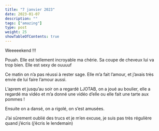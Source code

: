 ```yaml
---
title: "7 janvier 2023"
date: 2023-01-07
description: ""
tags: ["amazing"]
type: post
weight: 25
showTableOfContents: true
---
```


Weeeeekend !!!

Pouah. Elle est tellement incroyable ma chérie. Sa coupe de cheveux lui va trop bien. Elle est sexy de ouuuuf

Ce matin on n’a pas réussi à rester sage. Elle m’a fait l’amour, et j’avais très envie de lui faire l’amour aussi.

L’aprem et jusqu’au soir on a regardé LJOTAB, on a joué au boulier, elle a regardé ma vidéo et m’a donné une vidéo d’elle ou elle fait une tarte aux pommes !

Ensuite on a dansé, on a rigolé, on s’est amusées.

J’ai sûrement oublié des trucs et je m’en excuse, je suis pas très régulière quand j’écris (j’écris le lendemain)